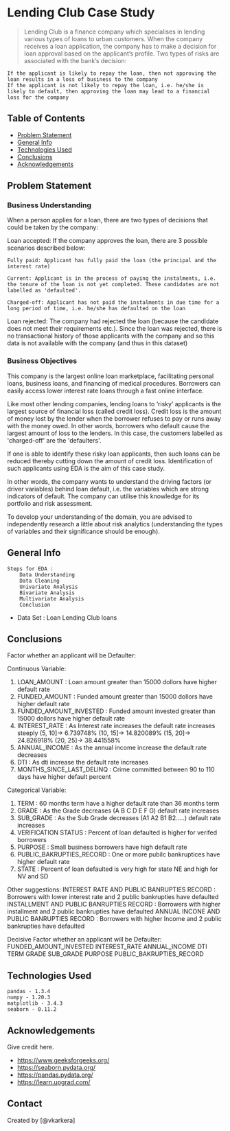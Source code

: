 # Lending Club Case Study
> Lending Club is a finance company which specialises in lending various types of loans to urban customers. When the company receives a loan application, the company has to make a decision for loan approval based on the applicant’s profile. Two types of risks are associated with the bank’s decision:

    If the applicant is likely to repay the loan, then not approving the loan results in a loss of business to the company
    If the applicant is not likely to repay the loan, i.e. he/she is likely to default, then approving the loan may lead to a financial loss for the company


## Table of Contents
* [Problem Statement](#problem-statement)
* [General Info](#general-info)
* [Technologies Used](#technologies-used)
* [Conclusions](#conclusions)
* [Acknowledgements](#acknowledgements)

<!-- You can include any other section that is pertinent to your problem -->

## Problem Statement
### Business Understanding
When a person applies for a loan, there are two types of decisions that could be taken by the company:

Loan accepted: If the company approves the loan, there are 3 possible scenarios described below:

    Fully paid: Applicant has fully paid the loan (the principal and the interest rate)

    Current: Applicant is in the process of paying the instalments, i.e. the tenure of the loan is not yet completed. These candidates are not labelled as 'defaulted'.

    Charged-off: Applicant has not paid the instalments in due time for a long period of time, i.e. he/she has defaulted on the loan

Loan rejected: The company had rejected the loan (because the candidate does not meet their requirements etc.). Since the loan was rejected, there is no transactional history of those applicants with the company and so this data is not available with the company (and thus in this dataset)

### Business Objectives
This company is the largest online loan marketplace, facilitating personal loans, business loans, and financing of medical procedures. Borrowers can easily access lower interest rate loans through a fast online interface.

Like most other lending companies, lending loans to ‘risky’ applicants is the largest source of financial loss (called credit loss). Credit loss is the amount of money lost by the lender when the borrower refuses to pay or runs away with the money owed. In other words, borrowers who default cause the largest amount of loss to the lenders. In this case, the customers labelled as 'charged-off' are the 'defaulters'.

If one is able to identify these risky loan applicants, then such loans can be reduced thereby cutting down the amount of credit loss. Identification of such applicants using EDA is the aim of this case study.

In other words, the company wants to understand the driving factors (or driver variables) behind loan default, i.e. the variables which are strong indicators of default. The company can utilise this knowledge for its portfolio and risk assessment.

To develop your understanding of the domain, you are advised to independently research a little about risk analytics (understanding the types of variables and their significance should be enough).

<!-- You don't have to answer all the questions - just the ones relevant to your project. -->

## General Info
    Steps for EDA :
        Data Understanding
        Data Cleaning
        Univariate Analysis
        Bivariate Analysis
        Multivariate Analysis
        Conclusion
- Data Set : Loan Lending Club loans

<!-- You don't have to answer all the questions - just the ones relevant to your project. -->
## Conclusions
Factor whether an applicant will be Defaulter:

Continuous Variable:
   1. LOAN_AMOUNT : Loan amount greater than 15000 dollors have higher default rate
   2. FUNDED_AMOUNT : Funded amount greater than 15000 dollors have higher default rate
   3. FUNDED_AMOUNT_INVESTED : Funded amount invested greater than 15000 dollors have higher default rate
   4. INTEREST_RATE : As Interest rate increases the default rate increases steeply
      (5, 10]-> 6.739748%
      (10, 15]-> 14.820089%
      (15, 20]-> 24.826918%
      (20, 25]-> 38.441558%
   5. ANNUAL_INCOME : As the annual income increase the default rate decreases
   6. DTI : As dti increase the default rate increases
   7. MONTHS_SINCE_LAST_DELINQ : Crime committed between 90 to 110 days have higher default percent

Categorical Variable:
   1. TERM : 60 months term have a higher default rate than 36 months term
   2. GRADE : As the Grade decreases (A B C D E F G) default rate increases
   3. SUB_GRADE : As the Sub Grade decreases (A1 A2 B1 B2.....) default rate increases
   4. VERIFICATION STATUS : Percent of loan defaulted is higher for verifed borrowers
   5. PURPOSE : Small business borrowers have high default rate
   6. PUBLIC_BAKRUPTIES_RECORD : One or more pubilc bankruptices have higher default rate
   7. STATE : Percent of loan defaulted is very high for state NE and high for NV and SD

Other suggestions:
    INTEREST RATE AND PUBLIC BANRUPTIES RECORD : Borrowers with lower interest rate and 2 public bankrupties have defaulted
    INSTALLMENT AND PUBLIC BANRUPTIES RECORD : Borrowers with higher installment and 2 public bankrupties have defaulted
    ANNUAL INCONE AND PUBLIC BANRUPTIES RECORD : Borrowers with higher Income and 2 public bankrupties have defaulted

Decisive Factor whether an applicant will be Defaulter:
    FUNDED_AMOUNT_INVESTED
    INTEREST_RATE
    ANNUAL_INCOME
    DTI
    TERM
    GRADE
    SUB_GRADE
    PURPOSE
    PUBLIC_BAKRUPTIES_RECORD   

<!-- You don't have to answer all the questions - just the ones relevant to your project. -->


## Technologies Used
    pandas - 1.3.4
    numpy - 1.20.3
    matplotlib - 3.4.3
    seaborn - 0.11.2

<!-- As the libraries versions keep on changing, it is recommended to mention the version of library used in this project -->

## Acknowledgements
Give credit here.
- https://www.geeksforgeeks.org/
- https://seaborn.pydata.org/
- https://pandas.pydata.org/
- https://learn.upgrad.com/


## Contact
Created by [@vkarkera]


<!-- Optional -->
<!-- ## License -->
<!-- This project is open source and available under the [... License](). -->

<!-- You don't have to include all sections - just the one's relevant to your project -->
